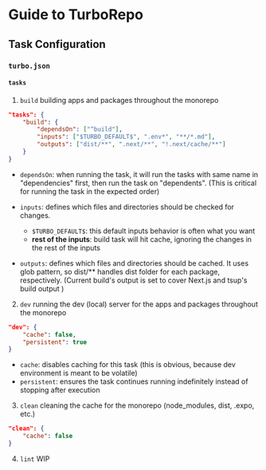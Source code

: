 # Guide to TurboRepo

## Task Configuration

### `turbo.json`

#### `tasks`

1. `build`
   building apps and packages throughout the monorepo

```json
"tasks": {
    "build": {
        "dependsOn": ["^build"],
        "inputs": ["$TURBO_DEFAULT$", ".env*", "**/*.md"],
        "outputs": ["dist/**", ".next/**", "!.next/cache/**"]
    }
}
```

- `dependsOn`: when running the task, it will run the tasks with same name in "dependencies" first, then run the task on "dependents".
  (This is critical for running the task in the expected order)

- `inputs`: defines which files and directories should be checked for changes.

  - `$TURBO_DEFAULT$`: this default inputs behavior is often what you want
  - **rest of the inputs**: build task will hit cache, ignoring the changes in the rest of the inputs

- `outputs`: defines which files and directories should be cached. It uses glob pattern, so dist/\*\* handles dist folder for each package, respectively.
  (Current build's output is set to cover Next.js and tsup's build output )

2. `dev`
   running the dev (local) server for the apps and packages throughout the monorepo

```json
"dev": {
    "cache": false,
    "persistent": true
}
```

- `cache`: disables caching for this task (this is obvious, because dev environment is meant to be volatile)
- `persistent`: ensures the task continues running indefinitely instead of stopping after execution

3. `clean`
   cleaning the cache for the monorepo (node_modules, dist, .expo, etc.)

```json
"clean": {
    "cache": false
}
```

4. `lint`
   WIP
